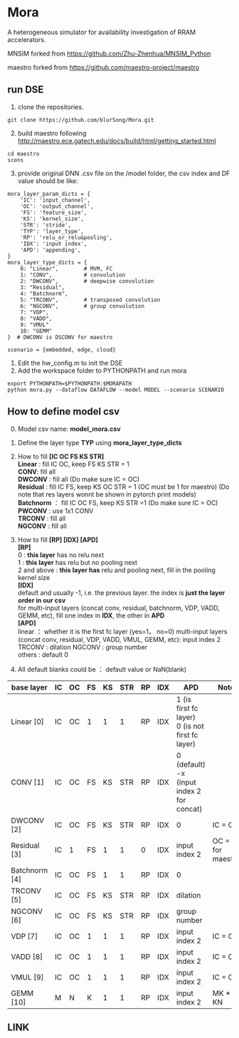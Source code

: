 # Mora
  A heterogeneous simulator for availability investigation of RRAM accelerators.
  
  MNSIM forked from https://github.com/Zhu-Zhenhua/MNSIM_Python
  
  maestro forked from https://github.com/maestro-project/maestro


## run DSE
1. clone the repositories.  
```
git clone https://github.com/blurSong/Mora.git
```
2. build maestro following http://maestro.ece.gatech.edu/docs/build/html/getting_started.html
```
cd maestro
scons
```
3. provide original DNN .csv file on the /model folder, the csv index and DF value should be like: 
   
```
mora_layer_param_dicts = {
    'IC': 'input_channel',
    'OC': 'output_channel',
    'FS': 'feature_size',
    'KS': 'kernel_size',
    'STR': 'stride',
    'TYP': 'layer_type',
    'RP': 'relu_or_relu&pooling',
    'IDX': 'input index',
    'APD': 'appending',
}
mora_layer_type_dicts = {
    0: "Linear",        # MVM, FC
    1: "CONV",          # convolution
    2: "DWCONV",        # deepwise convolution
    3: "Residual",
    4: "Batchnorm",
    5: "TRCONV",        # transposed convolution
    6: "NGCONV",        # group convolution
    7: "VDP",
    8: "VADD",
    9: "VMUL"
    10: "GEMM" 
}  # DWCONV is DSCONV for maestro
```
```
scenario = {embedded, edge, cloud}
```
1. Edit the hw_config.m to init the DSE
2. Add the workspace folder to PYTHONPATH and run mora
```
export PYTHONPATH=$PYTHONPATH:$MORAPATH
python mora.py --dataflow DATAFLOW --model MODEL --scenario SCENARIO
```
##  How to define model csv

0. Model csv name: **model_mora.csv**

1. Define the layer type **TYP** using **mora_layer_type_dicts**

2. How to fill **[IC OC FS KS STR]**  
    **Linear**  : fill IC OC, keep FS KS STR = 1  
    **CONV**: fill all  
    **DWCONV**  : fill all (Do make sure IC = OC)  
   **Residual** : fill IC FS, keep KS OC STR = 1 (OC must be 1 for maestro)
            (Do note that res layers wonnt be shown in pytorch print models)  
    **Batchnorm** ： fill IC OC FS, keep KS STR =1 (Do make sure IC = OC)   
    **PWCONV** : use 1x1 CONV  
    **TRCONV** : fill all  
    **NGCONV** :  fill all  
3. How to fill **[RP] [IDX] [APD]**  
          **[RP]**  
                   0 : **this layer**  has no relu next  
                   1 : **this layer**  has relu but no pooling next  
                   2 and above : **this layer has**  relu and pooling next, fill in the pooling kernel size    
          **[IDX]**      
                   default and usually -1, i.e. the previous layer. the index is **just the layer order in our csv**  
                   for multi-input layers (concat conv, residual, batchnorm, VDP, VADD, GEMM, etc), fill one index in **IDX**, the other in **APD**  
          **[APD]**  
                  linear ： whether it is the first fc layer (yes=1， no=0) 
                  multi-input layers (concat conv, residual, VDP, VADD, VMUL, GEMM, etc): input index 2  
                  TRCONV : dilation
                  NGCONV : group number  
                  others : default 0  
4. All default blanks could be ： default value or NaN(blank)

| base layer    | IC  | OC  | FS  | KS  | STR | RP  | IDX | APD                                                  | Note               |
| ------------- | --- | --- | --- | --- | --- | --- | --- | ---------------------------------------------------- | ------------------ |
| Linear  [0]   | IC  | OC  | 1   | 1   | 1   | RP  | IDX | 1 (is first fc layer) <br> 0 (is not first fc layer) |                    |
| CONV    [1]   | IC  | OC  | FS  | KS  | STR | RP  | IDX | 0 (default) <br> -x (input index 2 for concat)       |                    |
| DWCONV [2]    | IC  | OC  | FS  | KS  | STR | RP  | IDX | 0                                                    | IC = OC            |
| Residual [3]  | IC  | 1   | FS  | 1   | 1   | 0   | IDX | input index 2                                        | OC = 1 for maestro |
| Batchnorm [4] | IC  | OC  | FS  | 1   | 1   | RP  | IDX | 0                                                    |                    |
| TRCONV [5]    | IC  | OC  | FS  | KS  | STR | RP  | IDX | dilation                                             |                    |
| NGCONV [6]    | IC  | OC  | FS  | KS  | STR | RP  | IDX | group number                                         |                    |
| VDP [7]       | IC  | OC  | 1   | 1   | 1   | RP  | IDX | input index 2                                        | IC = OC            |
| VADD [8]      | IC  | OC  | 1   | 1   | 1   | RP  | IDX | input index 2                                        | IC = OC            |
| VMUL [9]      | IC  | OC  | 1   | 1   | 1   | RP  | IDX | input index 2                                        | IC = OC            |
| GEMM [10]     | M   | N   | K   | 1   | 1   | RP  | IDX | input index 2                                        | MK * KN            |


## LINK
